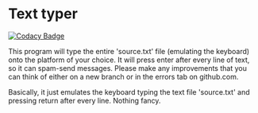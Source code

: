 # Text typer

[![Codacy Badge](https://api.codacy.com/project/badge/Grade/f8b9505eb05842829a37d50ca669f6c7)](https://app.codacy.com/gh/ilikecheesybread/text-spammer?utm_source=github.com&utm_medium=referral&utm_content=ilikecheesybread/text-spammer&utm_campaign=Badge_Grade)

This program will type the entire 'source.txt' file (emulating the keyboard) onto the platform of your choice. It will press enter after every line of text, so it can spam-send messages. Please make any improvements that you can think of either on a new branch or in the errors tab on github.com.

Basically, it just emulates the keyboard typing the text file 'source.txt' and pressing return after every line. Nothing fancy.
